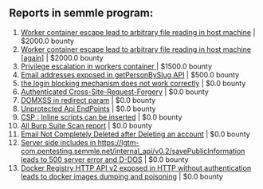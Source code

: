 ## Reports in semmle program:
1. [Worker container escape lead to arbitrary file reading in host machine](https://hackerone.com/reports/694181) | $2000.0 bounty
2. [Worker container escape lead to arbitrary file reading in host machine [again]](https://hackerone.com/reports/697055) | $2000.0 bounty
3. [Privilege escalation in workers container ](https://hackerone.com/reports/692603) | $1500.0 bounty
4. [Email addresses exposed in getPersonBySlug API](https://hackerone.com/reports/502753) | $500.0 bounty
5. [the login blocking mechanism does not work correctly](https://hackerone.com/reports/504362) | $0.0 bounty
6. [Authenticated Cross-Site-Request-Forgery](https://hackerone.com/reports/505595) | $0.0 bounty
7. [DOMXSS in redirect param](https://hackerone.com/reports/361287) | $0.0 bounty
8. [Unprotected Api EndPoints](https://hackerone.com/reports/511536) | $0.0 bounty
9. [CSP : Inline scripts can be inserted](https://hackerone.com/reports/513105) | $0.0 bounty
10. [All Burp Suite Scan report](https://hackerone.com/reports/513172) | $0.0 bounty
11. [Email Not Completely Deleted after Deleting an account](https://hackerone.com/reports/386596) | $0.0 bounty
12. [Server side includes in https://lgtm-com.pentesting.semmle.net/internal_api/v0.2/savePublicInformation leads to 500 server error and  D-DOS](https://hackerone.com/reports/413655) | $0.0 bounty
13. [Docker Registry HTTP API v2 exposed in HTTP without authentication leads to docker images dumping and poisoning](https://hackerone.com/reports/347296) | $0.0 bounty